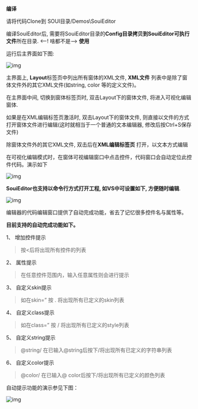 **编译**

请将代码Clone到  SOUI目录/Demos\SouiEditor

编译SouiEditor后, 需要将SouiEditor目录的**Config目录拷贝到SouiEditor可执行文件**所在目录.
<--! 啥都不是-->
**使用**

运行后主界面如下图:

![img](https://raw.githubusercontent.com/soui3-demo/SouiEditor/master/docimage/1.png)

 

主界面上, **Layout**标签页中列出所有窗体的XML文件, **XML文件** 列表中是除了窗体文件外的其它XML文件(如string, color 等的定义文件)。

在主界面中间, 切换到窗体标签页时, 双击Layout下的窗体文件, 将进入可视化编辑窗体. 

如果是在XML编辑标签页激活时, 双击Layout下的窗体文件, 则直接以文件的方式打开窗体文件进行编辑(这时就相当于一个普通的文本编辑器, 修改后按Ctrl+S保存文件)

除窗体文件外的其它XML文件, 双击后在**XML编辑标签页** 打开，以文本方式编辑

 

在可视化编辑模式时，在窗体可视编辑窗口中点击控件，代码窗口会自动定位此控件代码。演示如下

![img](https://raw.githubusercontent.com/soui3-demo/SouiEditor/master/docimage/1.gif)





**SouiEditor也支持以命令行方式打开工程, 如VS中可设置如下, 方便随时编辑**.

![img](https://raw.githubusercontent.com/soui3-demo/SouiEditor/master/docimage/2.png)

 

编辑器的代码编辑窗口提供了自动完成功能，省去了记忆很多控件名与属性等。

**目前支持的自动完成功能如下。**

1、 增加控件提示

>  按<后将出现所有控件的列表

2、 属性提示

>  在任意控件范围内，输入任意属性则会进行提示

3、 自定义skin提示

>  如在skin=” 按 . 将出现所有已定义的skin列表

4、 自定义class提示

>  如在class=” 按 / 将出现所有已定义的style列表

5、 自定义string提示

>  @string/ 在已输入@string后按下/将出现所有已定义的字符串列表

6、 自定义color提示

>  @color/ 在已输入@ color后按下/将出现所有已定义的颜色列表



自动提示功能的演示参见下图：

![img](https://raw.githubusercontent.com/soui3-demo/SouiEditor/master/docimage/3.gif)